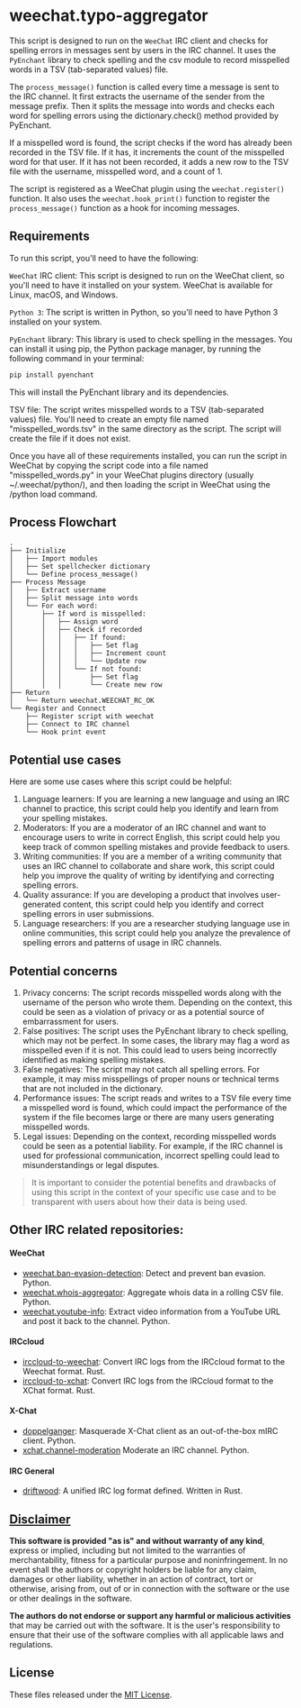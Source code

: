 # weechat.typo-aggregator
This script is designed to run on the `WeeChat` IRC client and checks for spelling errors in messages sent by users in the IRC channel. It uses the `PyEnchant` library to check spelling and the csv module to record misspelled words in a TSV (tab-separated values) file.

The `process_message()` function is called every time a message is sent to the IRC channel. It first extracts the username of the sender from the message prefix. Then it splits the message into words and checks each word for spelling errors using the dictionary.check() method provided by PyEnchant.

If a misspelled word is found, the script checks if the word has already been recorded in the TSV file. If it has, it increments the count of the misspelled word for that user. If it has not been recorded, it adds a new row to the TSV file with the username, misspelled word, and a count of 1.

The script is registered as a WeeChat plugin using the `weechat.register()` function. It also uses the `weechat.hook_print()` function to register the `process_message()` function as a hook for incoming messages.

## Requirements
To run this script, you'll need to have the following:

`WeeChat` IRC client: This script is designed to run on the WeeChat client, so you'll need to have it installed on your system. WeeChat is available for Linux, macOS, and Windows.

`Python 3`: The script is written in Python, so you'll need to have Python 3 installed on your system.

`PyEnchant` library: This library is used to check spelling in the messages. You can install it using pip, the Python package manager, by running the following command in your terminal:

```bash
pip install pyenchant
```

This will install the PyEnchant library and its dependencies.

TSV file: The script writes misspelled words to a TSV (tab-separated values) file. You'll need to create an empty file named "misspelled_words.tsv" in the same directory as the script. The script will create the file if it does not exist.

Once you have all of these requirements installed, you can run the script in WeeChat by copying the script code into a file named "misspelled_words.py" in your WeeChat plugins directory (usually ~/.weechat/python/), and then loading the script in WeeChat using the /python load command.

## Process Flowchart
```
.
├── Initialize
│   ├── Import modules
│   ├── Set spellchecker dictionary
│   └── Define process_message()
├── Process Message
│   ├── Extract username
│   ├── Split message into words
│   └── For each word:
│       ├── If word is misspelled:
│       │   ├── Assign word
│       │   ├── Check if recorded
│       │   │   ├── If found:
│       │   │   │   ├── Set flag
│       │   │   │   ├── Increment count
│       │   │   │   └── Update row
│       │   │   └── If not found:
│       │   │       ├── Set flag
│       │   │       └── Create new row
├── Return
│   └── Return weechat.WEECHAT_RC_OK
└── Register and Connect
    ├── Register script with weechat
    ├── Connect to IRC channel
    └── Hook print event
```
## Potential use cases
Here are some use cases where this script could be helpful:

1. Language learners: If you are learning a new language and using an IRC channel to practice, this script could help you identify and learn from your spelling mistakes.
2. Moderators: If you are a moderator of an IRC channel and want to encourage users to write in correct English, this script could help you keep track of common spelling mistakes and provide feedback to users.
3. Writing communities: If you are a member of a writing community that uses an IRC channel to collaborate and share work, this script could help you improve the quality of writing by identifying and correcting spelling errors.
4. Quality assurance: If you are developing a product that involves user-generated content, this script could help you identify and correct spelling errors in user submissions.
5. Language researchers: If you are a researcher studying language use in online communities, this script could help you analyze the prevalence of spelling errors and patterns of usage in IRC channels.

## Potential concerns
1. Privacy concerns: The script records misspelled words along with the username of the person who wrote them. Depending on the context, this could be seen as a violation of privacy or as a potential source of embarrassment for users.
2. False positives: The script uses the PyEnchant library to check spelling, which may not be perfect. In some cases, the library may flag a word as misspelled even if it is not. This could lead to users being incorrectly identified as making spelling mistakes.
3. False negatives: The script may not catch all spelling errors. For example, it may miss misspellings of proper nouns or technical terms that are not included in the dictionary.
4. Performance issues: The script reads and writes to a TSV file every time a misspelled word is found, which could impact the performance of the system if the file becomes large or there are many users generating misspelled words.
5. Legal issues: Depending on the context, recording misspelled words could be seen as a potential liability. For example, if the IRC channel is used for professional communication, incorrect spelling could lead to misunderstandings or legal disputes.

> It is important to consider the potential benefits and drawbacks of using this script in the context of your specific use case and to be transparent with users about how their data is being used.

## Other IRC related repositories:

#### WeeChat
- [weechat.ban-evasion-detection](https://github.com/apple-fritter/weechat.ban-evasion-detection): Detect and prevent ban evasion. Python.
- [weechat.whois-aggregator](https://github.com/apple-fritter/weechat.whois-aggregator): Aggregate whois data in a rolling CSV file. Python.
- [weechat.youtube-info](https://github.com/apple-fritter/weechat.youtube-info): Extract video information from a YouTube URL and post it back to the channel. Python.

#### IRCcloud
- [irccloud-to-weechat](https://github.com/apple-fritter/irccloud-to-weechat): Convert IRC logs from the IRCcloud format to the Weechat format. Rust.
- [irccloud-to-xchat](https://github.com/apple-fritter/irccloud-to-xchat): Convert IRC logs from the IRCcloud format to the XChat format. Rust.

#### X-Chat
- [doppelganger](https://github.com/apple-fritter/doppelganger): Masquerade X-Chat client as an out-of-the-box mIRC client. Python.
- [xchat.channel-moderation](https://github.com/apple-fritter/xchat.channel-moderation) Moderate an IRC channel. Python.

#### IRC General

- [driftwood](https://github.com/apple-fritter/driftwood): A unified IRC log format defined. Written in Rust.

## [Disclaimer](DISCLAIMER)
**This software is provided "as is" and without warranty of any kind**, express or implied, including but not limited to the warranties of merchantability, fitness for a particular purpose and noninfringement. In no event shall the authors or copyright holders be liable for any claim, damages or other liability, whether in an action of contract, tort or otherwise, arising from, out of or in connection with the software or the use or other dealings in the software.

**The authors do not endorse or support any harmful or malicious activities** that may be carried out with the software. It is the user's responsibility to ensure that their use of the software complies with all applicable laws and regulations.

## License

These files released under the [MIT License](LICENSE).
